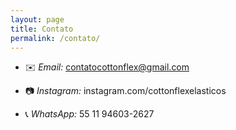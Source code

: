 ```yaml
---
layout: page
title: Contato
permalink: /contato/
---
```


- ✉️ *Email:*  contatocottonflex@gmail.com

- 📷 *Instagram:*  instagram.com/cottonflexelasticos

- 📞 *WhatsApp:*  55 11 94603-2627

